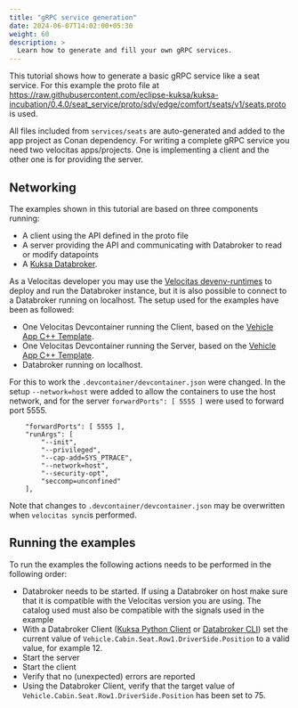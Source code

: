 ```yaml
---
title: "gRPC service generation"
date: 2024-06-07T14:02:00+05:30
weight: 60
description: >
  Learn how to generate and fill your own gRPC services.
---
```


This tutorial shows how to generate a basic gRPC service like a seat service. For this example the proto file at <https://raw.githubusercontent.com/eclipse-kuksa/kuksa-incubation/0.4.0/seat_service/proto/sdv/edge/comfort/seats/v1/seats.proto> is used.

All files included from `services/seats` are auto-generated and added to the app project as Conan dependency.
For writing a complete gRPC service you need two velocitas apps/projects.
One is implementing a client and the other one is for providing the server.

## Networking

The examples shown in this tutorial are based on three components running:

* A client using the API defined in the proto file
* A server providing the API and communicating with Databroker to read or modify datapoints
* A [Kuksa Databroker](https://github.com/eclipse-kuksa/kuksa-databroker).

As a Velocitas developer you may use the [Velocitas devenv-runtimes](https://github.com/eclipse-velocitas/devenv-runtimes) to deploy and run the Databroker instance, but it is also possible to connect to a Databroker running on localhost.
The setup used for the examples have been as followed:

* One Velocitas Devcontainer running the Client, based on the [Vehicle App C++ Template](https://github.com/eclipse-velocitas/vehicle-app-cpp-template).
* One Velocitas Devcontainer running the Server, based on the [Vehicle App C++ Template](https://github.com/eclipse-velocitas/vehicle-app-cpp-template).
* Databroker running on localhost.

For this to work the `.devcontainer/devcontainer.json` were changed. In the setup `--network=host` were added to allow the containers
to use the host network, and for the server `forwardPorts": [ 5555 ]` were used to forward port 5555.

```
    "forwardPorts": [ 5555 ],
	"runArgs": [
		"--init",
		"--privileged",
		"--cap-add=SYS_PTRACE",
		"--network=host",
		"--security-opt",
		"seccomp=unconfined"
	],
```

Note that changes to `.devcontainer/devcontainer.json` may be overwritten when `velocitas sync`is performed.

## Running the examples

To run the examples the following actions needs to be performed in the following order:

* Databroker needs to be started. 
  If using a Databroker on host make sure that it is compatible with the Velocitas version you are using.
  The catalog used must also be compatible with the signals used in the example
* With a Databroker Client ([Kuksa Python Client](https://pypi.org/project/kuksa-client/) or [Databroker CLI](https://github.com/eclipse-kuksa/kuksa-databroker)) set the current value of `Vehicle.Cabin.Seat.Row1.DriverSide.Position` to a valid value, for example 12.
* Start the server
* Start the client
* Verify that no (unexpected) errors are reported
* Using the Databroker Client, verify that the target value of `Vehicle.Cabin.Seat.Row1.DriverSide.Position` has been set to 75.
